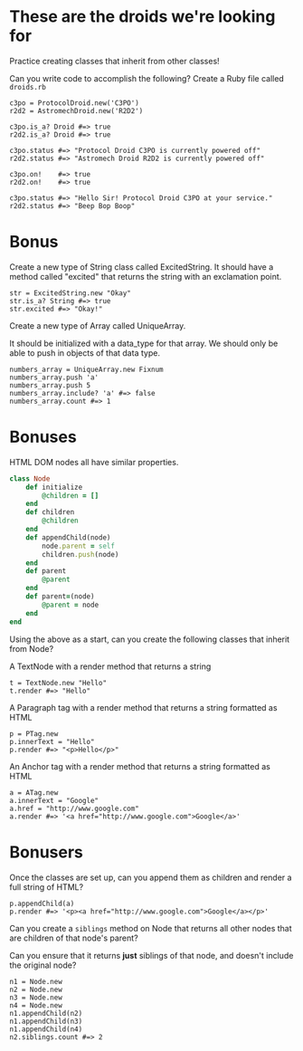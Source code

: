 # These are the droids we're looking for

Practice creating classes that inherit from other classes!

Can you write code to accomplish the following?
Create a Ruby file called `droids.rb`

```
c3po = ProtocolDroid.new('C3PO')
r2d2 = AstromechDroid.new('R2D2')

c3po.is_a? Droid #=> true
r2d2.is_a? Droid #=> true

c3po.status #=> "Protocol Droid C3PO is currently powered off"
r2d2.status #=> "Astromech Droid R2D2 is currently powered off"

c3po.on!    #=> true
r2d2.on!    #=> true

c3po.status #=> "Hello Sir! Protocol Droid C3PO at your service."
r2d2.status #=> "Beep Bop Boop"
```
# Bonus

Create a new type of String class called ExcitedString.
It should have a method called "excited" that returns the string with an 
exclamation point. 

```
str = ExcitedString.new "Okay"
str.is_a? String #=> true
str.excited #=> "Okay!"
```

Create a new type of Array called UniqueArray.

It should be initialized with a data_type for that array.
We should only be able to push in objects of that data type.

```
numbers_array = UniqueArray.new Fixnum
numbers_array.push 'a'
numbers_array.push 5
numbers_array.include? 'a' #=> false
numbers_array.count #=> 1
```

# Bonuses

HTML DOM nodes all have similar properties.

```rb
class Node
    def initialize
        @children = []
    end
    def children
        @children
    end
    def appendChild(node)
        node.parent = self
        children.push(node)
    end
    def parent
        @parent
    end
    def parent=(node)
        @parent = node
    end
end
```

Using the above as a start, can you create the following classes that
inherit from Node?

A TextNode with a render method that returns a string

```
t = TextNode.new "Hello"
t.render #=> "Hello"
```

A Paragraph tag with a render method that returns a string formatted as HTML

```
p = PTag.new
p.innerText = "Hello"
p.render #=> "<p>Hello</p>"
```

An Anchor tag with a render method that returns a string formatted as HTML

```
a = ATag.new
a.innerText = "Google"
a.href = "http://www.google.com"
a.render #=> '<a href="http://www.google.com">Google</a>'
```

# Bonusers

Once the classes are set up, can you append them as children and render
a full string of HTML?

```
p.appendChild(a)
p.render #=> '<p><a href="http://www.google.com">Google</a></p>'
```

Can you create a `siblings` method on Node that returns all other nodes
that are children of that node's parent?

Can you ensure that it returns __just__ siblings of that node, and doesn't include
the original node?

```
n1 = Node.new
n2 = Node.new
n3 = Node.new
n4 = Node.new
n1.appendChild(n2)
n1.appendChild(n3)
n1.appendChild(n4)
n2.siblings.count #=> 2
```
